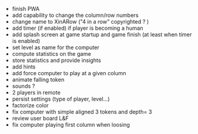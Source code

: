 
- finish PWA
- add capability to change the column/row numbers
- change name to XinARow ("4 in a row" copyrighted ? )
- add timer (if enabled) if player is becoming a human
- add splash screen at game startup and game finish (at least when timer is enabled)
- set level as name for the computer
- compute statistics on the game
- store statistics and provide insights
- add hints 
- add force computer to play at a given column
- animate falling token
- sounds ?
- 2 players in remote
- persist settings (type of player, level...)
- factorize color
- fix computer with simple aligned 3 tokens and depth= 3
- review user board L&F 
- fix computer playing first column when loosing
